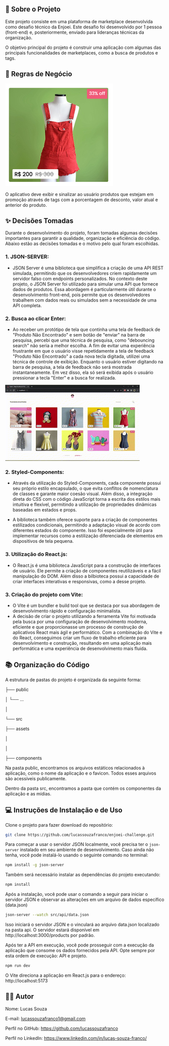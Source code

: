 ## 📑 Sobre o Projeto

Este projeto consiste em uma plataforma de marketplace desenvolvida como desafio técnico da Enjoei. Este desafio foi desenvolvido por 1 pessoa (front-end) e, posteriormente, enviado para lideranças técnicas da organização.

O objetivo principal do projeto é construir uma aplicação com algumas das principais funcionalidades de marketplaces, como a busca de produtos e tags. 

## 💼 Regras de Negócio

![pricetags](https://github.com/lucassouzafranco/enjoei-challenge/blob/main/pricetags.png)

O aplicativo deve exibir e sinalizar ao usuário produtos que estejam em promoção através de tags com a porcentagem de desconto, valor atual e anterior do produto.

## ✨ Decisões Tomadas

Durante o desenvolvimento do projeto, foram tomadas algumas decisões importantes para garantir a qualidade, organização e eficiência do código. Abaixo estão as decisões tomadas e o motivo pelo qual foram escolhidas.
     
### 1. JSON-SERVER:
   - JSON Server é uma biblioteca que simplifica a criação de uma API REST simulada, permitindo que os desenvolvedores criem rapidamente um servidor falso com endpoints personalizados. No contexto deste projeto, o JSON Server foi utilizado para simular uma API que fornece dados de produtos. Essa abordagem é particularmente útil durante o desenvolvimento front-end, pois permite que os desenvolvedores trabalhem com dados reais ou simulados sem a necessidade de uma API completa.

     
### 2. Busca ao clicar Enter:
   - Ao receber um protótipo de tela que continha uma tela de feedback de "Produto Não Encontrado" e sem botão de "enviar" na barra de pesquisa, percebi que uma técnica de pesquisa, como "debouncing search" não seria a melhor escolha. A fim de evitar uma experiência frustrante em que o usuário visse repetidamente a tela de feedback "Produto Não Encontrado" a cada nova tecla digitada, utilizei uma técnica de controle de exibição. Enquanto o usuário estiver digitando na barra de pesquisa, a tela de feedback não será mostrada instantaneamente. Em vez disso, ela só será exibida após o usuário pressionar a tecla "Enter" e a busca for realizada. 

![productnotfound](https://github.com/lucassouzafranco/enjoei-challenge/blob/main/ProductNotFound.gif)

### 2. Styled-Components:
  - Através da utilização do Styled-Components, cada componente possui seu próprio estilo encapsulado, o que evita conflitos de nomenclatura de classes e garante maior coesão visual. Além disso, a integração direta do CSS com o código JavaScript torna a escrita dos estilos mais intuitiva e flexível, permitindo a utilização de propriedades dinâmicas baseadas em estados e props.

  - A biblioteca também oferece suporte para a criação de componentes estilizados condicionais, permitindo a adaptação visual de acordo com diferentes estados do componente. Isso foi especialmente útil para implementar recursos como a estilização diferenciada de elementos em dispositivos de tela pequena.

### 3. Utilização do React.js:
   - O React.js é uma biblioteca JavaScript para a construção de interfaces de usuário. Ele permite a criação de componentes reutilizáveis e a fácil manipulação do DOM. Além disso a bilbioteca possui a capacidade de criar interfaces interativas e responsivas, como a desse projeto.

### 3. Criação do projeto com Vite:
   - O Vite é um bundler e build tool que se destaca por sua abordagem de desenvolvimento rápido e configuração minimalista.
   - A decisão de criar o projeto utilizando a ferramenta Vite foi motivada pela busca por uma configuração de desenvolvimento moderna, eficiente e que proporcionasse um processo de construção de aplicativos React mais ágil e performático. Com a combinação do Vite e do React, conseguimos criar um fluxo de trabalho eficiente para desenvolvimento e construção, resultando em uma aplicação mais performática e uma experiência de desenvolvimento mais fluida.


## 📚 Organização do Código

A estrutura de pastas do projeto é organizada da seguinte forma:

├── public

│   └── ...

│

└── src

   ├── assets

   │   

   │   

   ├── components

Na pasta public, encontramos os arquivos estáticos relacionados à aplicação, como o nome da aplicação e o favicon. Todos esses arquivos são acessíveis publicamente.

Dentro da pasta src, encontramos a pasta que contém os componentes da aplicação e as mídias.


## 💻 Instruções de Instalação e de Uso

Clone o projeto para fazer download do repositório:

```bash
git clone https://github.com/lucassouzafranco/enjoei-challenge.git
```

Para começar a usar o servidor JSON localmente, você precisa ter o `json-server` instalado em seu ambiente de desenvolvimento. Caso ainda não tenha, você pode instalá-lo usando o seguinte comando no terminal:

```bash
npm install -g json-server
```

Também será necessário instalar as dependências do projeto executando:
```bash
npm install
```

Após a instalação, você pode usar o comando a seguir para iniciar o servidor JSON e observar as alterações em um arquivo de dados específico (data.json)

```bash
json-server --watch src/api/data.json
```

Isso iniciará o servidor JSON e o vinculará ao arquivo data.json localizado na pasta api. O servidor estará disponível em http://localhost:3000/products por padrão.

Após ter a API em execução, você pode prosseguir com a execução da aplicação que consome os dados fornecidos pela API. Opte sempre por esta ordem de execução: API e projeto.   

```bash
npm run dev
```

O Vite direciona a aplicação em React.js para o endereço: http://localhost:5173


## 🤴🏾 Autor

Nome: Lucas Souza

E-mail: lucassouzafranco1@gmail.com

Perfil no GitHub: https://github.com/lucassouzafranco

Perfil no LinkedIn: https://www.linkedin.com/in/lucas-souza-franco/

